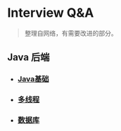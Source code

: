 # Interview Q&A
>整理自网络，有需要改进的部分。  
## Java 后端  
- ### [Java基础](https://github.com/ni-jeff/Notebooks/blob/main/Interview/Java_Backend/Java.md)
- ### [多线程](https://github.com/ni-jeff/Notebooks/blob/main/Interview/Java_Backend/MultiThread.md)
- ### [数据库](https://github.com/ni-jeff/Notebooks/blob/main/Interview/Java_Backend/Database.md)
